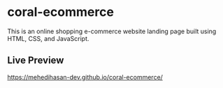 # coral-ecommerce
This is an online shopping e-commerce website landing page built using HTML, CSS, and JavaScript.

## Live Preview

https://mehedihasan-dev.github.io/coral-ecommerce/
